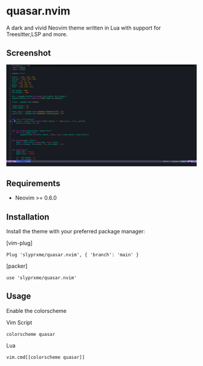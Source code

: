 # quasar.nvim

A dark and vivid Neovim theme written in Lua with support for Treesitter,LSP and more.

## Screenshot
![image](https://github.com/slyprxme/quasar.nvim/blob/main/static/ss.png?raw=true)

## Requirements 

- Neovim >= 0.6.0

## Installation

Install the theme with your preferred package manager:

[vim-plug]

```
Plug 'slyprxme/quasar.nvim', { 'branch': 'main' }
```

[packer]

```
use 'slyprxme/quasar.nvim'
```

## Usage 

Enable the colorscheme 

Vim Script
```
colorscheme quasar
```

Lua
```
vim.cmd[[colorscheme quasar]]
```


